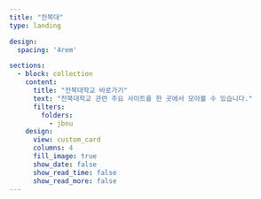 ```yaml
---
title: "전북대"
type: landing

design:
  spacing: '4rem'

sections:
  - block: collection
    content:
      title: "전북대학교 바로가기"
      text: "전북대학교 관련 주요 사이트를 한 곳에서 모아볼 수 있습니다."
      filters:
        folders:
          - jbnu
    design:
      view: custom_card
      columns: 4
      fill_image: true
      show_date: false
      show_read_time: false
      show_read_more: false
---
```

